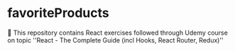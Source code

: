 # favoriteProducts
📝 This repository contains React exercises followed through Udemy course on topic ''React - The Complete Guide (incl Hooks, React Router, Redux)''
